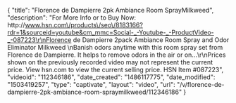 {
    "title": "Florence de Dampierre 2pk Ambiance Room SprayMilkweed",
    "description": "For More Info or to Buy Now: http:\/\/www.hsn.com\/products\/seo\/8183166?rdr=1&sourceid=youtube&cm_mmc=Social-_-Youtube-_-ProductVideo-_-087223\r\nFlorence de Dampierre 2pack Ambiance Room Spray and Odor Eliminator  Milkweed  \nBanish odors anytime with this room spray set from Florence de Dampierre. It helps to remove odors in the air or on...\r\nPrices shown on the previously recorded video may not represent the current price.  View hsn.com to view the current selling price. HSN Item #087223",
    "videoid": "112346186",
    "date_created": "1486117775",
    "date_modified": "1503419257",
    "type": "captivate",
    "layout": "video",
    "url": "\/v\/florence-de-dampierre-2pk-ambiance-room-spraymilkweed\/112346186"
}